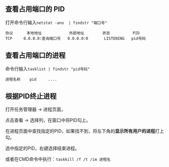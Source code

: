 ## 查看占用端口的 PID

打开命令行输入`netstat -ano  | findstr "端口号"`

```
协议		本地地址			外部地址		状态			PID
TCP		0.0.0.0:查询端口号	0.0.0.0:0		LISTENING	pid号码
```



## 查看占用端口的进程

命令行输入`tasklist | findstr "pid号码"`

```
进程名称	pid		....
```



## 根据PID终止进程

打开任务管理器 -> 进程页面，

点击查看 -> 选择列，在窗口中将PID勾上。

在进程页面中查找指定的PID，如果找不到，将左下角的**显示所有用户的进程**打上勾。

选中指定的PID，右键选择结束进程。

或者在CMD命令中执行：`taskkill /f /t /im 进程名`

